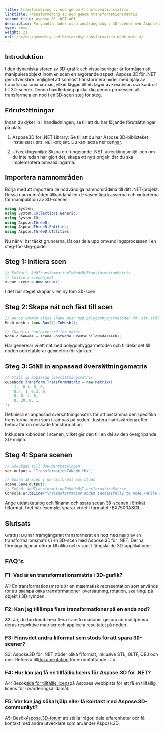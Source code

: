 ```yaml
---
title: Transformering av nod genom transformationsmatris
linktitle: Transformering av nod genom transformationsmatris
second_title: Aspose.3D .NET API
description: Förvandla noder utan ansträngning i 3D-scener med Aspose.3D för .NET. Lär dig steg-för-steg-nodtransformationer med handledning.
type: docs
weight: 21
url: /sv/net/geometry-and-hierarchy/transformation-node-matrix/
---
```

## Introduktion

I den dynamiska sfären av 3D-grafik och visualiseringar är förmågan att manipulera objekt inom en scen en avgörande aspekt. Aspose.3D för .NET ger utvecklare möjlighet att sömlöst transformera noder med hjälp av transformationsmatriser, vilket lägger till ett lager av kreativitet och kontroll till 3D-scener. Denna handledning guidar dig genom processen att transformera en nod i en 3D-scen steg för steg.

## Förutsättningar

Innan du dyker in i handledningen, se till att du har följande förutsättningar på plats:

1.  Aspose.3D for .NET Library: Se till att du har Aspose.3D-biblioteket installerat i ditt .NET-projekt. Du kan ladda ner den[här](https://releases.aspose.com/3d/net/).

2. Utvecklingsmiljö: Skapa en fungerande .NET-utvecklingsmiljö, och om du inte redan har gjort det, skapa ett nytt projekt där du ska implementera omvandlingarna.

## Importera namnområden

Börja med att importera de nödvändiga namnområdena till ditt .NET-projekt. Dessa namnområden tillhandahåller de väsentliga klasserna och metoderna för manipulation av 3D-scener.

```csharp
using System;
using System.Collections.Generic;
using System.IO;
using Aspose.ThreeD;
using Aspose.ThreeD.Entities;
using Aspose.ThreeD.Utilities;
```

Nu när vi har täckt grunderna, låt oss dela upp omvandlingsprocessen i en steg-för-steg-guide.

## Steg 1: Initiera scen

```csharp
// ExStart: AddTransformationToNodeByTransformationMatrix
// Initiera scenobjekt
Scene scene = new Scene();

```

I det här steget skapar vi en ny tom 3D-scen.

## Steg 2: Skapa nät och fäst till scen

```csharp
// Anrop Common class skapa mesh med polygonbyggarmetoden för att ställa in mesh-instans
Mesh mesh = (new Box()).ToMesh();

// Skapa en containernod för nätet.
Node cubeNode = scene.RootNode.CreateChildNode(mesh);
```

Här genererar vi ett nät med polygonbyggarmetoden och tilldelar det till noden och etablerar geometrin för vår kub.

## Steg 3: Ställ in anpassad översättningsmatris

```csharp
// Ställ in anpassad översättningsmatris
cubeNode.Transform.TransformMatrix = new Matrix4(
    1, -0.3, 0, 0,
    0.4, 1, 0.3, 0,
    0, 0, 1, 0,
    0, 20, 0, 1
);        
```

Definiera en anpassad översättningsmatris för att bestämma den specifika transformationen som tillämpas på noden. Justera matrisvärdena efter behov för din önskade transformation.

Inkludera kubnoden i scenen, vilket gör den till en del av den övergripande 3D-miljön.

## Steg 4: Spara scenen

```csharp
// Sökvägen till dokumentkatalogen.
var output = "TransformationToNode.fbx";

// Spara 3D-scen i de filformat som stöds
scene.Save(output);
// ExEnd: AddTransformationToNodeByTransformationMatrix
Console.WriteLine("\nTransformation added successfully to node.\nFile saved at " + output);
```

Ange utdatakatalog och filnamn och spara sedan 3D-scenen i önskat filformat. I det här exemplet sparar vi det i formatet FBX7500ASCII.

## Slutsats

Grattis! Du har framgångsrikt transformerat en nod med hjälp av en transformationsmatris i en 3D-scen med Aspose.3D för .NET. Denna förmåga öppnar dörrar till olika och visuellt fängslande 3D-applikationer.

## FAQ's

### F1: Vad är en transformationsmatris i 3D-grafik?

A1: En transformationsmatris är en matematisk representation som används för att tillämpa olika transformationer (översättning, rotation, skalning) på objekt i 3D-rymden.

### F2: Kan jag tillämpa flera transformationer på en enda nod?

S2: Ja, du kan kombinera flera transformationer genom att multiplicera deras respektive matriser och applicera resultatet på noden.

### F3: Finns det andra filformat som stöds för att spara 3D-scener?

 S3: Aspose.3D för .NET stöder olika filformat, inklusive STL, GLTF, OBJ och mer. Referera till[dokumentation](https://reference.aspose.com/3d/net/) för en omfattande lista.

### F4: Hur kan jag få en tillfällig licens för Aspose.3D för .NET?

 A4: Besök[sida för tillfällig licens](https://purchase.aspose.com/temporary-license/)på Asposes webbplats för att få en tillfällig licens för utvärderingsändamål.

### F5: Var kan jag söka hjälp eller få kontakt med Aspose.3D-communityt?

 A5: Besök[Aspose.3D-forum](https://forum.aspose.com/c/3d/18) att ställa frågor, dela erfarenheter och få kontakt med andra utvecklare som använder Aspose.3D.